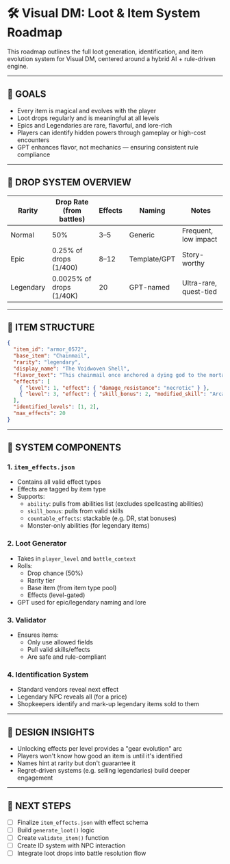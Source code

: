 # 🛠️ Visual DM: Loot & Item System Roadmap

This roadmap outlines the full loot generation, identification, and item evolution system for Visual DM, centered around a hybrid AI + rule-driven engine.

---

## 🎯 GOALS

- Every item is magical and evolves with the player
- Loot drops regularly and is meaningful at all levels
- Epics and Legendaries are rare, flavorful, and lore-rich
- Players can identify hidden powers through gameplay or high-cost encounters
- GPT enhances flavor, not mechanics — ensuring consistent rule compliance

---

## 🔢 DROP SYSTEM OVERVIEW

| Rarity    | Drop Rate (from battles) | Effects | Naming       | Notes |
|-----------|--------------------------|---------|--------------|-------|
| Normal    | 50%                      | 3–5     | Generic      | Frequent, low impact |
| Epic      | 0.25% of drops (1/400)   | 8–12    | Template/GPT | Story-worthy |
| Legendary | 0.0025% of drops (1/40K) | 20      | GPT-named    | Ultra-rare, quest-tied |

---

## 🧩 ITEM STRUCTURE

```json
{
  "item_id": "armor_0572",
  "base_item": "Chainmail",
  "rarity": "legendary",
  "display_name": "The Voidwoven Shell",
  "flavor_text": "This chainmail once anchored a dying god to the mortal plane.",
  "effects": [
    { "level": 1, "effect": { "damage_resistance": "necrotic" } },
    { "level": 3, "effect": { "skill_bonus": 2, "modified_skill": "Arcane" } }
  ],
  "identified_levels": [1, 2],
  "max_effects": 20
}
```

---

## 🧠 SYSTEM COMPONENTS

### 1. `item_effects.json`
- Contains all valid effect types
- Effects are tagged by item type
- Supports:
  - `ability`: pulls from abilities list (excludes spellcasting abilities)
  - `skill_bonus`: pulls from valid skills
  - `countable_effects`: stackable (e.g. DR, stat bonuses)
  - Monster-only abilities (for legendary items)

### 2. Loot Generator
- Takes in `player_level` and `battle_context`
- Rolls:
  - Drop chance (50%)
  - Rarity tier
  - Base item (from item type pool)
  - Effects (level-gated)
- GPT used for epic/legendary naming and lore

### 3. Validator
- Ensures items:
  - Only use allowed fields
  - Pull valid skills/effects
  - Are safe and rule-compliant

### 4. Identification System
- Standard vendors reveal next effect
- Legendary NPC reveals all (for a price)
- Shopkeepers identify and mark-up legendary items sold to them

---

## 🧪 DESIGN INSIGHTS

- Unlocking effects per level provides a "gear evolution" arc
- Players won't know how good an item is until it's identified
- Names hint at rarity but don't guarantee it
- Regret-driven systems (e.g. selling legendaries) build deeper engagement

---

## 🚧 NEXT STEPS

- [ ] Finalize `item_effects.json` with effect schema
- [ ] Build `generate_loot()` logic
- [ ] Create `validate_item()` function
- [ ] Create ID system with NPC interaction
- [ ] Integrate loot drops into battle resolution flow
